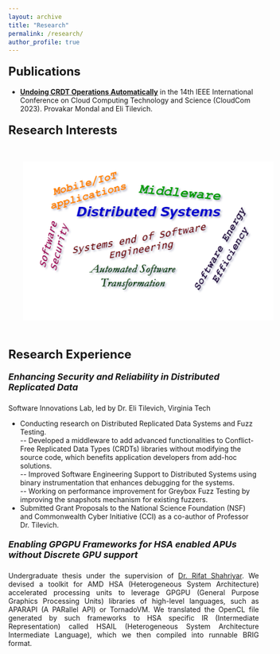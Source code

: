 ```yaml
---
layout: archive
title: "Research"
permalink: /research/
author_profile: true
---
```


#### <font size = "+2.5"><b>Publications</b></font>
- <a href = "https://ieeexplore.ieee.org/stamp/stamp.jsp?tp=&arnumber=10475806" target="_blank" rel="noopener noreferrer"> <b>Undoing CRDT Operations Automatically</b></a> in the 14th IEEE International Conference on Cloud Computing Technology and Science (CloudCom 2023). Provakar Mondal and Eli Tilevich.

#### <font size = "+2.5"><b>Research Interests</b></font>

<img src = "/images/research.png" style = "padding:30px">
<!-- <table style="border: 0">
    <tr>
        <td style="border: 0"></td>
        <td style="border: 0"><li><font size = "+1.2">Distributed System</font></li></td>
        <td style="border: 0"><li><font size = "+1.2">Software Engineering</font></li></td>
        <td style="border: 0"></td>
    </tr>
    <tr>
        <td style="border: 0"></td>
        <td style="border: 0"><li><font size = "+1.2">Pattern Recognition</font></li></td>
        <td style="border: 0"><li><font size = "+1.2">Computer Graphics</font></li></td>
        <td style="border: 0"></td>
    </tr>
    <tr>
        <td style="border: 0"></td>
        <td style="border: 0"><li><font size = "+1.2">Machine Learning</font></li></td>
        <td style="border: 0"><li><font size = "+1.2">Image Processing</font></li></td>
        <td style="border: 0"></td>
    </tr>
    <tr>
        <td style="border: 0"></td>
        <td style="border: 0"><li><font size = "+1.2">Computational Physics</font></li></td>
        <td style="border: 0"><li><font size = "+1.2">Human Computer Interaction</font></li></td>
        <td style="border: 0"></td>
    </tr>
</table> -->

#### <font size = "+2.5"><b>Research Experience</b></font>

##### <font size = "+1.5"><b>Enhancing Security and Reliability in Distributed Replicated Data</b></font>
Software Innovations Lab, led by Dr. Eli Tilevich, Virginia Tech
- Conducting research on Distributed Replicated Data Systems and Fuzz Testing. <br>
-- Developed a middleware to add advanced functionalities to Conflict-Free Replicated Data Types (CRDTs) libraries without modifying the source code, which benefits application developers from add-hoc solutions. <br>
-- Improved Software Engineering Support to Distributed Systems using binary instrumentation that enhances debugging
for the systems. <br>
-- Working on performance improvement for Greybox Fuzz Testing by improving the snapshots mechanism for existing
fuzzers. <br>
- Submitted Grant Proposals to the National Science Foundation (NSF) and Commonwealth Cyber Initiative (CCI) as a co-author of Professor Dr. Tilevich.

##### <font size = "+1.5"><b>Enabling GPGPU Frameworks for HSA enabled APUs without Discrete GPU support</b></font>
<div style="text-align: justify">
Undergraduate thesis under the supervision of <a href = "https://cse.buet.ac.bd/faculty_list/detail/rifat" target="_blank" rel="noopener noreferrer"> Dr. Rifat Shahriyar</a>. We devised a toolkit for AMD HSA (Heterogeneous System Architecture) accelerated processing units to leverage GPGPU (General Purpose Graphics Processing Units) libraries of high-level languages, such as APARAPI (A PARallel API) or TornadoVM. We translated the OpenCL file generated by such frameworks to HSA specific IR (Intermediate Representation) called HSAIL (Heterogeneous System Architecture Intermediate Language), which we then compiled into runnable BRIG format.
</div>